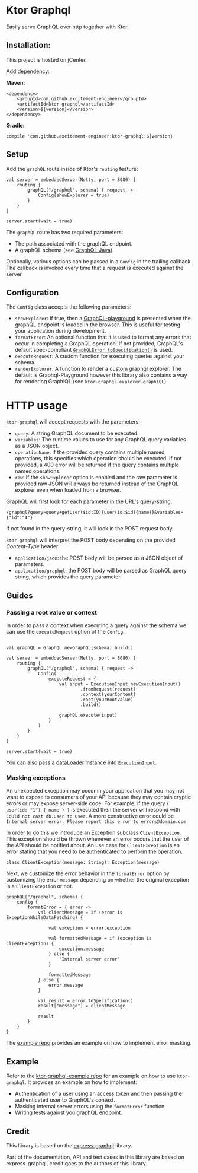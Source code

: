 # Ktor Graphql

Easily serve GraphQL over http together with Ktor.

## Installation: 

This project is hosted on jCenter.

Add dependency:

**Maven:**

```
<dependency>
    <groupId>com.github.excitement-engineer</groupId>
    <artifactId>ktor-graphql</artifactId>
    <version>${version}</version>
</dependency>
```

**Gradle:** 

```
compile 'com.github.excitement-engineer:ktor-graphql:${version}'
```

## Setup

Add the `graphQL` route inside of Ktor's `routing` feature:

```
val server = embeddedServer(Netty, port = 8080) {
    routing {
        graphQL("/graphql", schema) { request ->
            Config(showExplorer = true)
        }
    }
}

server.start(wait = true)
``` 

The `graphQL` route has two required parameters:
 
- The path associated with the graphQL endpoint.
- A graphQL schema (see [GraphQL-Java](https://github.com/graphql-java/graphql-java)).

Optionally, various options can be passed in a `Config` in the trailing callback. The callback is invoked every time that a request
is executed against the server.

## Configuration

The `Config` class accepts the following parameters:

* `showExplorer`: If true, then a [GraphQL-playground](https://github.com/prisma-labs/graphql-playground) is presented when the graphQL endpoint is loaded in the browser. This is useful for testing your application during development.
* `formatError`: An optional function that it is used to format any errors that occur in completing a GraphQL operation. If not provided, GraphQL's default spec-compliant [`GraphQLError.toSpecification()`](https://github.com/graphql-java/graphql-java/blob/master/src/main/java/graphql/GraphQLError.java) is used.
* `executeRequest`: A custom function for executing queries against your schema. 
* `renderExplorer`: A function to render a custom graphql explorer. The default is Graphql-Playground however this library also contains a way for rendering 
GraphiQL (see `ktor.graphql.explorer.graphiQL`).


# HTTP usage

`ktor-graphql` will accept requests with the parameters:

* `query`: A string GraphQL document to be executed.
* `variables`: The runtime values to use for any GraphQL query variables as a JSON object.
* `operationName`: If the provided query contains multiple named operations, this specifies which operation should be executed. If not provided, a 400 error will be returned if the query contains multiple named operations.
* `raw`: If the `showExplorer` option is enabled and the raw parameter is provided raw JSON will always be returned instead of the GraphQL explorer even when loaded from a browser.

GraphQL will first look for each parameter in the URL's query-string:

```
/graphql?query=query+getUser($id:ID){user(id:$id){name}}&variables={"id":"4"}
```

If not found in the query-string, it will look in the POST request body.

`ktor-graphql` will interpret the POST body depending on the provided *Content-Type* header.

* `application/json`: the POST body will be parsed as a JSON object of parameters.
* `application/graphql`: the POST body will be parsed as GraphQL query string, which provides the query parameter.

## Guides

### Passing a root value or context

In order to pass a context when executing a query against the schema we can use the `executeRequest` option of the `Config`.
 
```

val graphQL = GraphQL.newGraphQL(schema).build()

val server = embeddedServer(Netty, port = 8080) {
    routing {
        graphQL("/graphql", schema) { request ->
            Config(
                executeRequest = {
                    val input = ExecutionInput.newExecutionInput()
                            .fromRequest(request)
                            .context(yourContent)
                            .root(yourRootValue)
                            .build()

                    graphQL.execute(input)
                }
            )
        }
    }
}

server.start(wait = true)
``` 

You can also pass a [dataLoader](https://www.graphql-java.com/documentation/v12/batching/) instance into `ExecutionInput`.

### Masking exceptions

An unexpected exception may occur in your application that you may not want to expose to consumers of your API because 
they may contain cryptic errors or may expose server-side code. For example, if the query `{ user(id: "1") { name } }` is executed then
the server will respond with `Could not cast db.user to User`. A more constructive error could be 
`Internal server error. Please report this error to errors@domain.com`

In order to do this we introduce an Exception subclass `ClientException`. This exception should be thrown whenever
an error occurs that the user of the API should be notified about. An use case for `ClientException` is an error stating that you need to be authenticated
to perform the operation.

```
class ClientException(message: String): Exception(message)
```

Next, we customize the error behavior in the `formatError` option by customizing the error `message`
depending on whether the original exception is a `ClientException` or not.

```
graphQL("/graphql", schema) {
    config {
        formatError = { error ->
            val clientMessage = if (error is ExceptionWhileDataFetching) {

                val exception = error.exception

                val formattedMessage = if (exception is ClientException) {
                    exception.message
                } else {
                    "Internal server error"
                }

                formattedMessage
            } else {
                error.message
            }

            val result = error.toSpecification()
            result["message"] = clientMessage

            result
        }
    }
}
```

The [example repo](https://github.com/excitement-engineer/ktor-graphql-example) provides an example on how to implement error masking. 

## Example

Refer to the [ktor-graphql-example repo](https://github.com/excitement-engineer/ktor-graphql-example) for an example
on how to use `ktor-graphql`. It provides an example on how to implement:

* Authentication of a user using an access token and then passing the authenticated user to GraphQL's context.
* Masking internal server errors using the `formatError` function.
* Writing tests against you graphQL endpoint.

## Credit

This library is based on the [express-graphql](https://github.com/graphql/express-graphql) library. 

Part of the documentation, API and test cases in this library are based on express-graphql, credit goes to the authors of this library.

